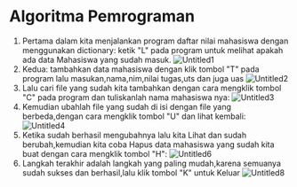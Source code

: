# Algoritma Pemrograman
1. Pertama dalam kita menjalankan program daftar nilai mahasiswa dengan menggunakan dictionary: ketik "L" pada program untuk melihat apakah ada data Mahasiswa yang sudah masuk.
![Untitled1](https://user-images.githubusercontent.com/56240386/72041455-34e87700-32de-11ea-827b-c51c0aa70990.png)
2. Kedua: tambahkan data mahasiswa dengan klik tombol "T" pada program lalu masukan,nama,nim,nilai tugas,uts dan juga uas
![Untitled2](https://user-images.githubusercontent.com/56240386/72041661-ba6c2700-32de-11ea-840a-690455f8dfe5.png)
3. Lalu cari file yang sudah kita tambahkan dengan cara mengklik tombol "C" pada program dan tuliskanlah nama mahasiswa nya:
![Untitled3](https://user-images.githubusercontent.com/56240386/72041748-f901e180-32de-11ea-807a-171dfd1f6573.png)
4. Kemudian ubahlah file yang sudah di isi dengan file yang berbeda,dengan cara mengklik tombol "U" dan lihat kembali:
![Untitled4](https://user-images.githubusercontent.com/56240386/72041917-6f064880-32df-11ea-8ceb-5314019da535.png)
5. Ketika sudah berhasil mengubahnya lalu kita Lihat dan sudah berubah,kemudian kita coba Hapus data mahasiswa yang sudah kita buat dengan cara mengklik tombol "H":
![Untitled6](https://user-images.githubusercontent.com/56240386/72042037-cb696800-32df-11ea-862a-966948ff9792.png)
6. Langkah terakhir adalah langkah yang paling mudah,karena semuanya sudah sukses dan berhasil,lalu klik tombol "K" untuk Keluar
![Untitled8](https://user-images.githubusercontent.com/56240386/72042152-2ac77800-32e0-11ea-8a9a-c8d6ad2304b7.png)
